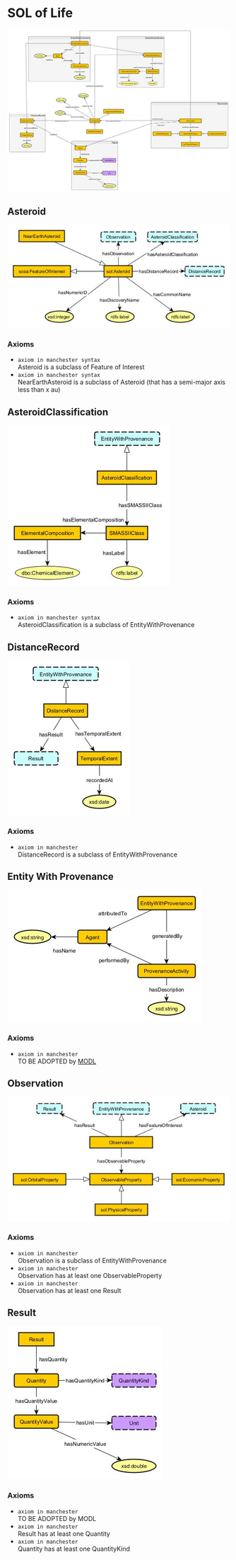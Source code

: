 # SOL of Life

![All Together](/schema-diagrams/all-together/all-together.jpg)  

## Asteroid
![Asteroids](/schema-diagrams/asteroid/asteroid.jpg)  

### Axioms
* `axiom in manchester syntax` <br />
Asteroid is a subclass of Feature of Interest  
* `axiom in manchester syntax` <br />
NearEarthAsteroid is a subclass of Asteroid (that has a semi-major axis less than x au)

## AsteroidClassification
![Asteroid Classification Types](/schema-diagrams/asteroid-classification/asteroid-classification.jpg)

### Axioms
* `axiom in manchester syntax` <br />
AsteroidClassification is a subclass of EntityWithProvenance  

## DistanceRecord
![image](/schema-diagrams/distance-record/distance-record.jpg)

### Axioms
*  `axiom in manchester`  
DistanceRecord is a subclass of EntityWithProvenance

## Entity With Provenance
![image](/schema-diagrams/entity-with-provenance/entity-with-provenance.jpg)

###  Axioms
*  `axiom in manchester`  
TO BE ADOPTED by [MODL](https://docs.enslaved.org/ontology/v2/Enslaved_Documentation_V2_0-2.pdf)  

##  Observation
![image](/schema-diagrams/observation/observation.jpg)  

###  Axioms
*  `axiom in manchester`  
Observation is a subclass of EntityWithProvenance  
*  `axiom in manchester`  
Observation has at least one ObservableProperty  
*  `axiom in manchester`  
Observation has at least one Result  

##  Result
![image](/schema-diagrams/result/Result.jpg)

###  Axioms
*  `axiom in manchester`  
TO BE ADOPTED by MODL  
*  `axiom in manchester`  
Result has at least one Quantity  
*  `axiom in manchester`  
Quantity has at least one QuantityKind  
